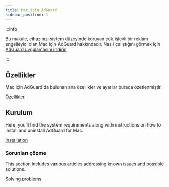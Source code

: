 ```yaml
---
title: Mac için AdGuard
sidebar_position: 1
---
```


:::info

Bu makale, cihazınızı sistem düzeyinde koruyan çok işlevli bir reklam engelleyici olan Mac için AdGuard hakkındadır. Nasıl çalıştığını görmek için [AdGuard uygulamasını indirin](https://agrd.io/download-kb-adblock)

:::

## Özellikler

Mac için AdGuard'da bulunan ana özellikler ve ayarlar burada özetlenmiştir.

[Özellikler](/adguard-for-mac/features/features.md)

## Kurulum

Here, you’ll find the system requirements along with instructions on how to install and uninstall AdGuard for Mac.

[Installation](/adguard-for-mac/installation.md)

### Sorunları çözme

This section includes various articles addressing known issues and possible solutions.

[Solving problems](/adguard-for-mac/solving-problems/solving-problems.md)
